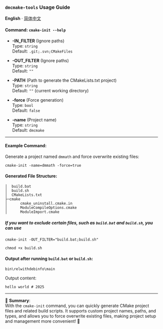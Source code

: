 ### `dmcmake-tools` Usage Guide

**English** · [简体中文](./README.zh-CN.md) 

#### Command: `cmake-init --help`

- **-IN_FILTER** (Ignore paths)  
  Type: `string`  
  Default: `.git;.svn;CMakeFiles`  
- **-OUT_FILTER** (Ignore paths)  
  Type: `string`  
  Default: `""`  

- **-PATH** (Path to generate the CMakeLists.txt project)  
  Type: `string`  
  Default: `""` (current working directory)

- **-force** (Force generation)  
  Type: `bool`  
  Default: `false`

- **-name** (Project name)  
  Type: `string`  
  Default: `dmcmake`

---

#### Example Command:  
Generate a project named `dmmath` and force overwrite existing files:

```shell
cmake-init -name=dmmath -force=true
```

#### Generated File Structure:

```
│  build.bat
│  build.sh
│  CMakeLists.txt
├─cmake
│      cmake_uninstall.cmake.in
│      ModuleCompileOptions.cmake
│      ModuleImport.cmake
```

##### If you want to exclude certain files, such as `build.bat` and `build.sh`, you can use

```
cmake-init -OUT_FILTER="build.bat;build.sh"
```


```shell
chmod +x build.sh
```

#### Output after running `build.bat` or `build.sh`:

```
bin\relwithdebinfo\main
```

Output content:

```
hello world # 2025
```

--- 

🎉 **Summary**:  
With the `cmake-init` command, you can quickly generate CMake project files and related build scripts. It supports custom project names, paths, and types, and allows you to force overwrite existing files, making project setup and management more convenient! 🚀
